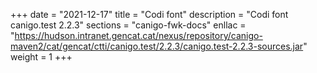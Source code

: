 +++
date        = "2021-12-17"
title       = "Codi font"
description = "Codi font canigo.test 2.2.3"
sections    = "canigo-fwk-docs"
enllac		= "https://hudson.intranet.gencat.cat/nexus/repository/canigo-maven2/cat/gencat/ctti/canigo.test/2.2.3/canigo.test-2.2.3-sources.jar"
weight		= 1
+++
